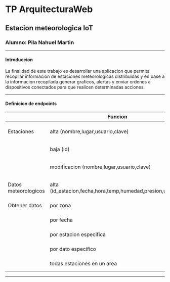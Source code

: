 # TP ArquitecturaWeb


## Estacion meteorologica IoT


### Alumno: Pila Nahuel Martin


* * *

#### Introduccion

La finalidad de este trabajo es desarrollar una aplicacion que permita recopilar informacion de estaciones meteorologicas distribuidas y en base a la informacion recopilada generar graficos, alertas y enviar ordenes a dispositivos conectados para que realicen determinadas acciones.

* * *

#### Definicion de endpoints

|               | Funcion                                 | Metodo                        | Respuestas                          |
| ------------- | --------------------------------------- | ----------------------------- | ----------------------------------- |
| Estaciones		| alta (nombre,lugar,usuario,clave)				| POST /estaciones/ (body)			| 200, 201, 400, 403, 500	            |
|			| baja (id)							| DELETE /estaciones/id				| 200, 201, 403, 500	|
|			| modificacion (nombre,lugar,usuario,clave)			| PUT /estaciones/id (body)			| 200, 201, 400, 403, 500	|
| Datos meteorologicos	| alta (id_estacion,fecha,hora,temp,humedad,presion,uv,lluvia)	| POST /estaciones/datos_meteorologicos (body)	| 201, 400, 403, 500	|
| Obtener datos		| por zona							| GET /datos_meteorologicos/x			| 200, 400, 403, 404	|
|			| por fecha							| GET /datos_meteorologicos/x			| 200, 400, 403, 404	|
|			| por estacion especifica					| GET /datos_meteorologicos/x			| 200, 400, 403, 404	|
|			| por dato especifico						| GET /datos_meteorologicos/x			| 200, 400, 403, 404	|
|			| todas estaciones en un area					| GET /estaciones?campo=area			| 200, 400, 403, 404	|

* * *
